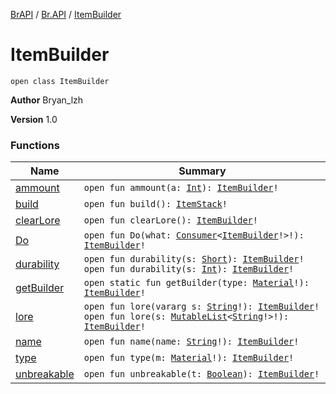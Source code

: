 [BrAPI](../../index.md) / [Br.API](../index.md) / [ItemBuilder](./index.md)

# ItemBuilder

`open class ItemBuilder`

**Author**
Bryan_lzh

**Version**
1.0

### Functions

| Name | Summary |
|---|---|
| [ammount](ammount.md) | `open fun ammount(a: `[`Int`](https://kotlinlang.org/api/latest/jvm/stdlib/kotlin/-int/index.html)`): `[`ItemBuilder`](./index.md)`!` |
| [build](build.md) | `open fun build(): `[`ItemStack`](https://hub.spigotmc.org/javadocs/spigot/org/bukkit/inventory/ItemStack.html)`!` |
| [clearLore](clear-lore.md) | `open fun clearLore(): `[`ItemBuilder`](./index.md)`!` |
| [Do](-do.md) | `open fun Do(what: `[`Consumer`](https://docs.oracle.com/javase/8/docs/api/java/util/function/Consumer.html)`<`[`ItemBuilder`](./index.md)`!>!): `[`ItemBuilder`](./index.md)`!` |
| [durability](durability.md) | `open fun durability(s: `[`Short`](https://kotlinlang.org/api/latest/jvm/stdlib/kotlin/-short/index.html)`): `[`ItemBuilder`](./index.md)`!`<br>`open fun durability(s: `[`Int`](https://kotlinlang.org/api/latest/jvm/stdlib/kotlin/-int/index.html)`): `[`ItemBuilder`](./index.md)`!` |
| [getBuilder](get-builder.md) | `open static fun getBuilder(type: `[`Material`](https://hub.spigotmc.org/javadocs/spigot/org/bukkit/Material.html)`!): `[`ItemBuilder`](./index.md)`!` |
| [lore](lore.md) | `open fun lore(vararg s: `[`String`](https://kotlinlang.org/api/latest/jvm/stdlib/kotlin/-string/index.html)`!): `[`ItemBuilder`](./index.md)`!`<br>`open fun lore(s: `[`MutableList`](https://kotlinlang.org/api/latest/jvm/stdlib/kotlin.collections/-mutable-list/index.html)`<`[`String`](https://kotlinlang.org/api/latest/jvm/stdlib/kotlin/-string/index.html)`!>!): `[`ItemBuilder`](./index.md)`!` |
| [name](name.md) | `open fun name(name: `[`String`](https://kotlinlang.org/api/latest/jvm/stdlib/kotlin/-string/index.html)`!): `[`ItemBuilder`](./index.md)`!` |
| [type](type.md) | `open fun type(m: `[`Material`](https://hub.spigotmc.org/javadocs/spigot/org/bukkit/Material.html)`!): `[`ItemBuilder`](./index.md)`!` |
| [unbreakable](unbreakable.md) | `open fun unbreakable(t: `[`Boolean`](https://kotlinlang.org/api/latest/jvm/stdlib/kotlin/-boolean/index.html)`): `[`ItemBuilder`](./index.md)`!` |
